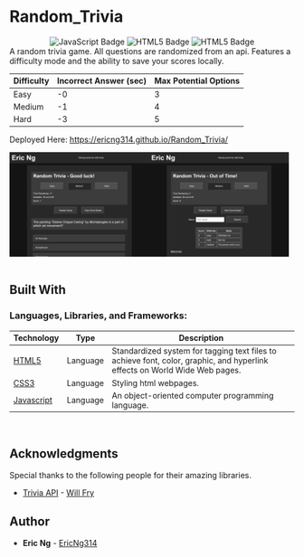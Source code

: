 # Random_Trivia


<div align="center">
<img src="https://img.shields.io/badge/JavaScript-323330?style=flat&logo=javascript&logoColor=F7DF1E" alt="JavaScript Badge"/>
<img src="https://img.shields.io/badge/HTML5-E34F26?style=flat&logo=html5&logoColor=white" alt="HTML5 Badge"/>
<img src="https://img.shields.io/badge/CSS3-1572B6?style=flat&logo=css3&logoColor=white" alt="HTML5 Badge"/>
</div>
A random trivia game. All questions are randomized from an api. Features a difficulty mode and the ability to save your scores locally.

<br>

| Difficulty | Incorrect Answer (sec) | Max Potential Options |
| ----------- | ----- | -------- |
| Easy | -0 | 3 |
| Medium | -1 | 4 |
|Hard | -3 | 5 |


Deployed Here: https://ericng314.github.io/Random_Trivia/

<div style="display:flex; flex-direction: row;">
 <img src="./assets/images/site_IMG.png" width="49%">
 <img src="./assets/images/site_IMG_2.png" width="49%">
</div>

<br>

## Built With

### **Languages, Libraries, and Frameworks:**

| Technology | Type | Description |
| ----------- | ----- | -------- |
| [HTML5](https://www.w3.org/TR/html/) | Language | Standardized system for tagging text files to achieve font, color, graphic, and hyperlink effects on World Wide Web pages. |
| [CSS3](https://developer.mozilla.org/en-US/docs/Web/CSS/CSS3) | Language | Styling html webpages. |
| [Javascript](https://www.javascript.com/) | Language | An object-oriented computer programming language. |

<br>

## Acknowledgments

Special thanks to the following people for their amazing libraries.

* [Trivia API](https://trivia.willfry.co.uk/) - [Will Fry](https://willfry.co.uk/)

## Author
* **Eric Ng** - [EricNg314](https://github.com/EricNg314)